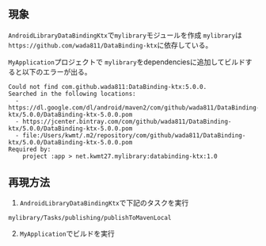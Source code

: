 # 

## 現象
`AndroidLibraryDataBindingKtx`で`mylibrary`モジュールを作成
`mylibrary`は `https://github.com/wada811/DataBinding-ktx`に依存している。

`MyApplication`プロジェクトで `mylibrary`をdependenciesに追加してビルドすると以下のエラーが出る。

```
Could not find com.github.wada811:DataBinding-ktx:5.0.0.
Searched in the following locations:
  - https://dl.google.com/dl/android/maven2/com/github/wada811/DataBinding-ktx/5.0.0/DataBinding-ktx-5.0.0.pom
  - https://jcenter.bintray.com/com/github/wada811/DataBinding-ktx/5.0.0/DataBinding-ktx-5.0.0.pom
  - file:/Users/kwmt/.m2/repository/com/github/wada811/DataBinding-ktx/5.0.0/DataBinding-ktx-5.0.0.pom
Required by:
    project :app > net.kwmt27.mylibrary:databinding-ktx:1.0
```

## 再現方法

1. `AndroidLibraryDataBindingKtx`で下記のタスクを実行
```
mylibrary/Tasks/publishing/publishToMavenLocal
```

2. `MyApplication`でビルドを実行



